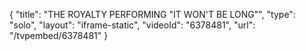 {
    "title": "THE ROYALTY PERFORMING \"IT WON'T BE LONG\"",
    "type": "solo",
    "layout": "iframe-static",
    "videoId": "6378481",
    "url": "\/tvpembed\/6378481"
}